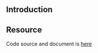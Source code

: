 ## Introduction

## Resource

Code source and document is [here](https://github.com/kcl-lang/artifacthub/tree/main/external-ips)
